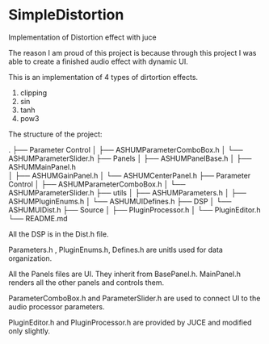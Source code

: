 # SimpleDistortion
Implementation of Distortion effect with juce

The reason I am proud of this project is because through this project I was able to create a finished audio effect with dynamic UI. 

This is an implementation of 4 types of dirtortion effects.
  1) clipping
  2) sin
  3) tanh
  4) pow3

The structure of the project:

  .
  ├── Parameter Control
  │     ├── ASHUMParameterComboBox.h
  │     └── ASHUMParameterSlider.h
  ├── Panels
  │     ├── ASHUMPanelBase.h
  │     ├── ASHUMMainPanel.h            
  │     ├── ASHUMGainPanel.h
  │     └── ASHUMCenterPanel.h
  ├── Parameter Control
  │     ├── ASHUMParameterComboBox.h
  │     └── ASHUMParameterSlider.h
  ├── utils
  │     ├── ASHUMParameters.h
  │     ├── ASHUMPluginEnums.h
  │     └── ASHUMUIDefines.h
  ├── DSP
  │     └── ASHUMUIDist.h
  ├── Source
  │     ├── PluginProcessor.h
  │     └── PluginEditor.h
  └── README.md


All the DSP is in the Dist.h file.

Parameters.h , PluginEnums.h, Defines.h are unitls used for data organization.

All the Panels files are UI. They inherit from BasePanel.h. MainPanel.h renders all the other panels and controls them.

ParameterComboBox.h and ParameterSlider.h are used to connect UI to the audio processor parameters.

PluginEditor.h and PluginProcessor.h are provided by JUCE and modified only slightly.

